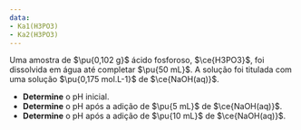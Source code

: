 ```yaml
---
data:
- Ka1(H3PO3)
- Ka2(H3PO3)
---
```


Uma amostra de $\pu{0,102 g}$ ácido fosforoso, $\ce{H3PO3}$, foi dissolvida em água até completar $\pu{50 mL}$. A solução foi titulada com uma solução $\pu{0,175 mol.L-1}$ de $\ce{NaOH(aq)}$.

- **Determine** o $\mathrm{pH}$ inicial.
- **Determine** o $\mathrm{pH}$ após a adição de $\pu{5 mL}$ de $\ce{NaOH(aq)}$.
- **Determine** o $\mathrm{pH}$ após a adição de $\pu{10 mL}$ de $\ce{NaOH(aq)}$.